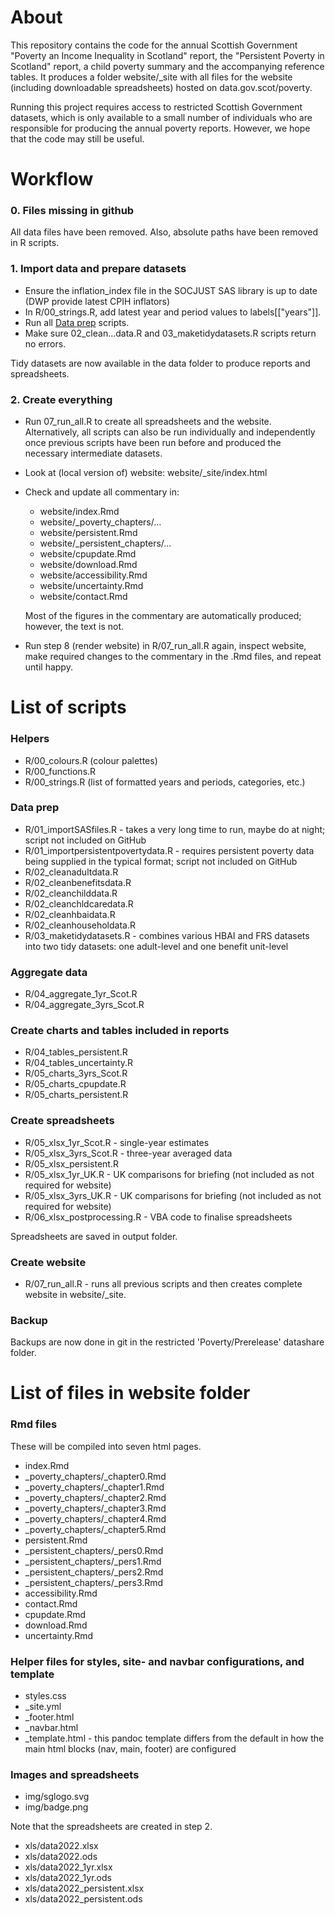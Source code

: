 # About

This repository contains the code for the annual Scottish Government "Poverty an Income Inequality in Scotland" report, the "Persistent Poverty in Scotland" report, a child poverty summary and the accompanying reference tables. It produces a folder website/\_site with all files for the website (including downloadable spreadsheets) hosted on data.gov.scot/poverty.

Running this project requires access to restricted Scottish Government datasets, which is only available to a small number of individuals who are responsible for producing the annual poverty reports. However, we hope that the code may still be useful.

# Workflow

### 0. Files missing in github

All data files have been removed. Also, absolute paths have been removed in R scripts.

### 1. Import data and prepare datasets

* Ensure the inflation_index file in the SOCJUST SAS library is up to date (DWP provide latest CPIH inflators)
* In R/00_strings.R, add latest year and period values to labels\[\["years"]].
* Run all [Data prep](#dataprep) scripts.
* Make sure 02_clean...data.R and 03_maketidydatasets.R scripts return no errors. 

Tidy datasets are now available in the data folder to produce reports and spreadsheets.

### 2. Create everything

* Run 07_run_all.R to create all spreadsheets and the website. Alternatively, all scripts can also be run individually and independently once previous scripts have been run before and produced the necessary intermediate datasets.
* Look at (local version of) website: website/\_site/index.html
* Check and update all commentary in:

  * website/index.Rmd
  * website/\_poverty_chapters/...
  * website/persistent.Rmd
  * website/\_persistent_chapters/...
  * website/cpupdate.Rmd
  * website/download.Rmd
  * website/accessibility.Rmd
  * website/uncertainty.Rmd
  * website/contact.Rmd

  Most of the figures in the commentary are automatically produced; however, the text is not.

* Run step 8 (render website) in R/07_run_all.R again, inspect website, make required changes to the commentary in the .Rmd files, and repeat until happy.

# List of scripts

### Helpers

* R/00_colours.R (colour palettes)
* R/00_functions.R
* R/00_strings.R (list of formatted years and periods, categories, etc.)

### Data prep<a name="dataprep"></a>

* R/01_importSASfiles.R - takes a very long time to run, maybe do at night; script not included on GitHub
* R/01_importpersistentpovertydata.R - requires persistent poverty data being supplied in the typical format; script not included on GitHub
* R/02_cleanadultdata.R
* R/02_cleanbenefitsdata.R
* R/02_cleanchilddata.R
* R/02_cleanchldcaredata.R
* R/02_cleanhbaidata.R
* R/02_cleanhouseholdata.R
* R/03_maketidydatasets.R - combines various HBAI and FRS datasets into two tidy datasets: one adult-level and one benefit unit-level

### Aggregate data

* R/04_aggregate_1yr_Scot.R
* R/04_aggregate_3yrs_Scot.R

### Create charts and tables included in reports

* R/04_tables_persistent.R
* R/04_tables_uncertainty.R
* R/05_charts_3yrs_Scot.R
* R/05_charts_cpupdate.R
* R/05_charts_persistent.R 

### Create spreadsheets

* R/05_xlsx_1yr_Scot.R - single-year estimates
* R/05_xlsx_3yrs_Scot.R - three-year averaged data
* R/05_xlsx_persistent.R
* R/05_xlsx_1yr_UK.R - UK comparisons for briefing (not included as not required for website)
* R/05_xlsx_3yrs_UK.R - UK comparisons for briefing (not included as not required for website)
* R/06_xlsx_postprocessing.R - VBA code to finalise spreadsheets

Spreadsheets are saved in output folder.

### Create website

* R/07_run_all.R - runs all previous scripts and then creates complete website in website/\_site.

### Backup

Backups are now done in git in the restricted 'Poverty/Prerelease' datashare folder.

# List of files in website folder

### Rmd files

These will be compiled into seven html pages.

* index.Rmd
* \_poverty_chapters/\_chapter0.Rmd
* \_poverty_chapters/\_chapter1.Rmd
* \_poverty_chapters/\_chapter2.Rmd
* \_poverty_chapters/\_chapter3.Rmd
* \_poverty_chapters/\_chapter4.Rmd
* \_poverty_chapters/\_chapter5.Rmd
* persistent.Rmd
* \_persistent_chapters/\_pers0.Rmd
* \_persistent_chapters/\_pers1.Rmd
* \_persistent_chapters/\_pers2.Rmd
* \_persistent_chapters/\_pers3.Rmd
* accessibility.Rmd
* contact.Rmd
* cpupdate.Rmd
* download.Rmd
* uncertainty.Rmd

### Helper files for styles, site- and navbar configurations, and template

* styles.css
* \_site.yml
* \_footer.html
* \_navbar.html
* \_template.html - this pandoc template differs from the default in how the main html blocks (nav, main, footer) are configured

### Images and spreadsheets

* img/sglogo.svg
* img/badge.png

Note that the spreadsheets are created in step 2.

* xls/data2022.xlsx
* xls/data2022.ods
* xls/data2022_1yr.xlsx
* xls/data2022_1yr.ods
* xls/data2022_persistent.xlsx
* xls/data2022_persistent.ods

